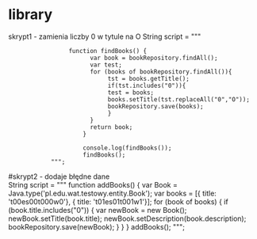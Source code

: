 # library

skrypt1 - zamienia liczby 0 w tytule na O
String script = """
                    
                     function findBooks() {
                           var book = bookRepository.findAll();
                           var test;
                           for (books of bookRepository.findAll()){
                                tst = books.getTitle();
                                if(tst.includes("0")){
                                test = books;
                                books.setTitle(tst.replaceAll("0","O"));
                                bookRepository.save(books);
                                }
                           }                           
                           return book;
                         }
                        
                         console.log(findBooks());
                         findBooks();
                """;
#skrypt2 - dodaje błędne dane        
String script = """
                    function addBooks() {
                        var Book = Java.type('pl.edu.wat.testowy.entity.Book');
                        var books = [{ title: 't00es00t000w0'}, { title: 't01es01t001w1'}];
                        for (book of books) {
                            if (book.title.includes("0")) {
                                var newBook = new Book();
                                newBook.setTitle(book.title);
                                newBook.setDescription(book.description);
                                bookRepository.save(newBook);
                            }
                        }
                    }
                    addBooks();
                """;
